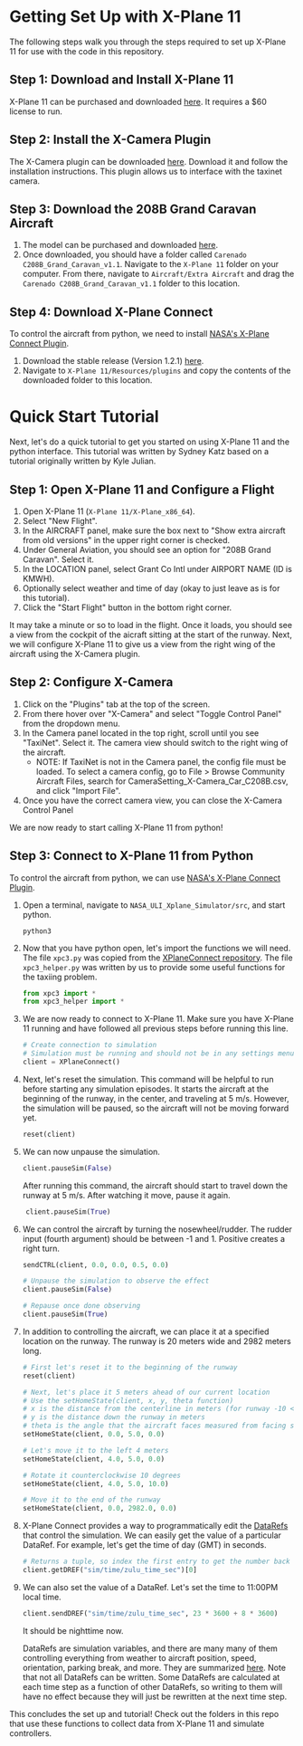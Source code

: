 # Getting Set Up with X-Plane 11
The following steps walk you through the steps required to set up X-Plane 11 for use with the code in this repository.

## Step 1: Download and Install X-Plane 11
X-Plane 11 can be purchased and downloaded [here](https://www.x-plane.com/desktop/buy-it/). It requires a $60 license to run.

## Step 2: Install the X-Camera Plugin
The X-Camera plugin can be downloaded [here](https://www.stickandrudderstudios.com/x-camera/download-x-camera/). Download it and follow the installation instructions. This plugin allows us to interface with the taxinet camera.

## Step 3: Download the 208B Grand Caravan Aircraft
1. The model can be purchased and downloaded [here](https://store.x-plane.org/C208B-GRAND-CARAVAN-HD-SERIES-XP11_p_668.html). 
2. Once downloaded, you should have a folder called `Carenado C208B_Grand_Caravan_v1.1`. Navigate to the `X-Plane 11` folder on your computer. From there, navigate to `Aircraft/Extra Aircraft` and drag the `Carenado C208B_Grand_Caravan_v1.1` folder to this location.

## Step 4: Download X-Plane Connect
To control the aircraft from python, we need to install [NASA's X-Plane Connect Plugin](https://github.com/nasa/XPlaneConnect).
1. Download the stable release (Version 1.2.1) [here](https://github.com/nasa/XPlaneConnect/releases).
2. Navigate to `X-Plane 11/Resources/plugins` and copy the contents of the downloaded folder to this location.

# Quick Start Tutorial
Next, let's do a quick tutorial to get you started on using X-Plane 11 and the python interface. This tutorial was written by Sydney Katz based on a tutorial originally written by Kyle Julian.

## Step 1: Open X-Plane 11 and Configure a Flight
1. Open X-Plane 11 (`X-Plane 11/X-Plane_x86_64`).
2. Select "New Flight".
3. In the AIRCRAFT panel, make sure the box next to "Show extra aircraft from old versions" in the upper right corner is checked.
4. Under General Aviation, you should see an option for "208B Grand Caravan". Select it.
5. In the LOCATION panel, select Grant Co Intl under AIRPORT NAME (ID is KMWH).
6. Optionally select weather and time of day (okay to just leave as is for this tutorial).
7. Click the "Start Flight" button in the bottom right corner.

It may take a minute or so to load in the flight. Once it loads, you should see a view from the cockpit of the aicraft sitting at the start of the runway. Next, we will configure X-Plane 11 to give us a view from the right wing of the aircraft using the X-Camera plugin.

## Step 2: Configure X-Camera
1. Click on the "Plugins" tab at the top of the screen.
2. From there hover over "X-Camera" and select "Toggle Control Panel" from the dropdown menu.
3. In the Camera panel located in the top right, scroll until you see "TaxiNet". Select it. The camera view should switch to the right wing of the aircraft.
    * NOTE: If TaxiNet is not in the Camera panel, the config file must be loaded. To select a camera config, go to File > Browse Community Aircraft Files, search for CameraSetting_X-Camera_Car_C208B.csv, and click "Import File".
4. Once you have the correct camera view, you can close the X-Camera Control Panel

We are now ready to start calling X-Plane 11 from python!

## Step 3: Connect to X-Plane 11 from Python
To control the aircraft from python, we can use [NASA's X-Plane Connect Plugin](https://github.com/nasa/XPlaneConnect). 

1. Open a terminal, navigate to `NASA_ULI_Xplane_Simulator/src`, and start python.
    ```shell script
    python3
    ```
2. Now that you have python open, let's import the functions we will need. The file `xpc3.py` was copied from the [XPlaneConnect repository](https://github.com/nasa/XPlaneConnect). The file `xpc3_helper.py` was written by us to provide some useful functions for the taxiing problem.
    ```python
    from xpc3 import *
    from xpc3_helper import *
    ```
3. We are now ready to connect to X-Plane 11. Make sure you have X-Plane 11 running and have followed all previous steps before running this line.
    ```python
    # Create connection to simulation
    # Simulation must be running and should not be in any settings menus
    client = XPlaneConnect()
    ```
4. Next, let's reset the simulation. This command will be helpful to run before starting any simulation episodes. It starts the aircraft at the beginning of the runway, in the center, and traveling at 5 m/s. However, the simulation will be paused, so the aircraft will not be moving forward yet.
    ```python
    reset(client)
    ```
5. We can now unpause the simulation.
    ```python
    client.pauseSim(False)
    ```
    After running this command, the aircraft should start to travel down the runway at 5 m/s. After watching it move, pause it again.
```python
    client.pauseSim(True)
```
6. We can control the aircraft by turning the nosewheel/rudder. The rudder input (fourth argument) should be between -1 and 1. Positive creates a right turn.
    ```python
    sendCTRL(client, 0.0, 0.0, 0.5, 0.0)

    # Unpause the simulation to observe the effect
    client.pauseSim(False)

    # Repause once done observing
    client.pauseSim(True)
    ```
7. In addition to controlling the aircraft, we can place it at a specified location on the runway. The runway is 20 meters wide and 2982 meters long.
    ```python
    # First let's reset it to the beginning of the runway
    reset(client)

    # Next, let's place it 5 meters ahead of our current location 
    # Use the setHomeState(client, x, y, theta function)
    # x is the distance from the centerline in meters (for runway -10 < x < 10, left is positive)
    # y is the distance down the runway in meters
    # theta is the angle that the aircraft faces measured from facing straight down the runway
    setHomeState(client, 0.0, 5.0, 0.0)

    # Let's move it to the left 4 meters
    setHomeState(client, 4.0, 5.0, 0.0)

    # Rotate it counterclockwise 10 degrees
    setHomeState(client, 4.0, 5.0, 10.0)

    # Move it to the end of the runway
    setHomeState(client, 0.0, 2982.0, 0.0)
    ```
8. X-Plane Connect provides a way to programmatically edit the [DataRefs](https://developer.x-plane.com/datarefs/) that control the simulation. We can easily get the value of a particular DataRef. For example, let's get the time of day (GMT) in seconds.
    ```python
    # Returns a tuple, so index the first entry to get the number back
    client.getDREF("sim/time/zulu_time_sec")[0]
    ```
9. We can also set the value of a DataRef. Let's set the time to 11:00PM local time.
    ```python
    client.sendDREF("sim/time/zulu_time_sec", 23 * 3600 + 8 * 3600)
    ```
    It should be nighttime now.

    DataRefs are simulation variables, and there are many many of them controlling everything from weather to aircraft position, speed, orientation, parking break, and more. They are summarized [here](https://developer.x-plane.com/datarefs/). Note that not all DataRefs can be written. Some DataRefs are calculated at each time step as a function of other DataRefs, so writing to them will have no effect because they will just be rewritten at the next time step.

This concludes the set up and tutorial! Check out the folders in this repo that use these functions to collect data from X-Plane 11 and simulate controllers.